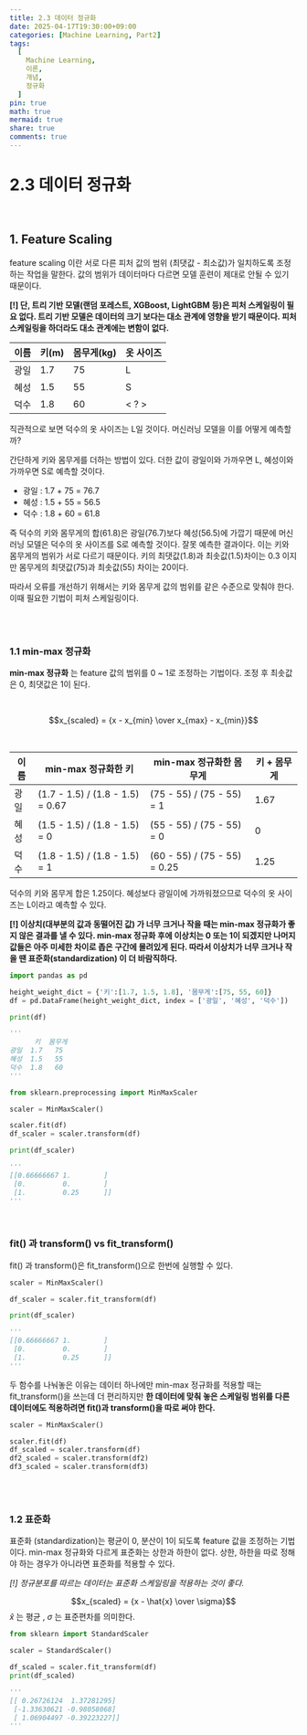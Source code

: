 ```yaml
---
title: 2.3 데이터 정규화
date: 2025-04-17T19:30:00+09:00
categories: [Machine Learning, Part2]
tags:
  [
    Machine Learning,
    이론,
    개념,
    정규화
  ]
pin: true
math: true
mermaid: true
share: true 
comments: true
---
```


# 2.3 데이터 정규화

<br/>

## 1. Feature Scaling

feature scaling 이란 서로 다른 피처 값의 범위 (최댓값 - 최소값)가 일치하도록 조정하는 작업을 말한다. 값의 범위가 데이터마다 다르면 모델 훈련이 제대로 안될 수 있기 때문이다. 

**[!] 단, 트리 기반 모델(랜덤 포레스트, XGBoost, LightGBM 등)은 피처 스케일링이 필요 없다. 트리 기반 모델은 데이터의 크기 보다는 
대소 관계에 영향을 받기 때문이다. 피처 스케일링을 하더라도 대소 관계에는 변함이 없다.**

| 이름  | 키(m) | 몸무게(kg) | 옷 사이즈 |
| :-: | ---- | ------- | ----- |
| 광일  | 1.7  | 75      | L     |
| 혜성  | 1.5  | 55      | S     |
| 덕수  | 1.8  | 60      | < ? > |

직관적으로 보면 덕수의 옷 사이즈는 L일 것이다. 머신러닝 모델을 이를 어떻게 예측할까? 

간단하게 키와 몸무게를 더하는 방법이 있다. 더한 값이 광일이와 가까우면 L, 혜성이와 가까우면 S로 예측할 것이다. 

- 광일 : 1.7 + 75 = 76.7
- 혜성 : 1.5 + 55 = 56.5
- 덕수 : 1.8 + 60 = 61.8

즉 덕수의 키와 몸무게의 합(61.8)은 광일(76.7)보다 혜성(56.5)에 가깝기 때문에 머신러닝 모델은 덕수의 옷 사이즈를 S로 예측할 것이다. 
잘못 예측한 결과이다. 이는 키와 몸무게의 범위가 서로 다르기 때문이다. 키의 최댓값(1.8)과 최솟값(1.5)차이는 0.3 이지만 몸무게의 최댓값(75)과 최솟값(55) 차이는 20이다.

따라서 오류를 개선하기 위해서는 키와 몸무게 값의 범위를 같은 수준으로 맞춰야 한다. 이때 필요한 기법이 피처 스케일링이다. 

<br/>
<br/>

### 1.1 min-max 정규화 

**min-max 정규화** 는 feature 값의 범위를 0 ~ 1로 조정하는 기법이다. 조정 후 최솟값은 0, 최댓값은 1이 된다. 

<br/>

$$x_{scaled} = {x - x_{min} \over x_{max} - x_{min}}$$

<br/>

| 이름  | min-max 정규화한 키                   | min-max 정규화한 몸무게             | 키 + 몸무게 |
| --- | -------------------------------- | ---------------------------- | ------- |
| 광일  | (1.7 - 1.5) / (1.8 - 1.5) = 0.67 | (75 - 55) / (75 - 55) = 1    | 1.67    |
| 혜성  | (1.5 - 1.5) / (1.8 - 1.5) = 0    | (55 - 55) / (75 - 55) = 0    | 0       |
| 덕수  | (1.8 - 1.5) / (1.8 - 1.5) = 1    | (60 - 55) / (75 - 55) = 0.25 | 1.25    |

덕수의 키와 몸무게 합은 1.25이다. 혜성보다 광일이에 가까워졌으므로 덕수의 옷 사이즈는 L이라고 예측할 수 있다. 


**[!] 이상치(대부분의 값과 동떨어진 값) 가 너무 크거나 작을 때는 min-max 정규화가 좋지 않은 결과를 낼 수 있다. 
min-max 정규화 후에 이상치는 0 또는 1이 되겠지만 나머지 값들은 아주 미세한 차이로 좁은 구간에 몰려있게 된다. 
따라서 이상치가 너무 크거나 작을 땐 표준화(standardization) 이 더 바람직하다.**


``` python
import pandas as pd 

height_weight_dict = {'키':[1.7, 1.5, 1.8], '몸무게':[75, 55, 60]}
df = pd.DataFrame(height_weight_dict, index = ['광일', '혜성', '덕수'])

print(df)

'''
      키  몸무게
광일  1.7   75
혜성  1.5   55
덕수  1.8   60
'''
```

``` python
from sklearn.preprocessing import MinMaxScaler

scaler = MinMaxScaler()

scaler.fit(df)
df_scaler = scaler.transform(df)

print(df_scaler)

'''
[[0.66666667 1.        ]
 [0.         0.        ]
 [1.         0.25      ]]
'''
```

<br/>


### fit() 과 transform() vs fit_transform()

fit() 과 transform()은 fit_transform()으로 한번에 실행할 수 있다. 

``` python
scaler = MinMaxScaler()

df_scaler = scaler.fit_transform(df)

print(df_scaler)

'''
[[0.66666667 1.        ]
 [0.         0.        ]
 [1.         0.25      ]]
'''
```

두 함수를 나눠놓은 이유는 데이터 하나에만 min-max 정규화를 적용할 때는 fit_transform()을 쓰는데 더 편리하지만 **한 데이터에 맞춰 놓은 스케일링 범위를 다른 데이터에도 적용하려면 fit()과 transform()을 따로 써야 한다.** 

``` python
scaler = MinMaxScaler()

scaler.fit(df)
df_scaled = scaler.transform(df)
df2_scaled = scaler.transform(df2)
df3_scaled = scaler.transform(df3)
```

<br/>
<br/>

### 1.2 표준화 

표준화 (standardization)는 평균이 0, 분산이 1이 되도록 feature 값을 조정하는 기법이다. min-max 정규화와 다르게 표준화는 상한과 하한이 없다. 상한, 하한을 따로 정해야 하는 경우가 아니라면 표준화를 적용할 수 있다. 

*[!] 정규분포를 따르는 데이터는 표준화 스케일링을 적용하는 것이 좋다.* 

$$x_{scaled} = {x - \hat{x} \over \sigma}$$
$\hat{x}$ 는 평균 , $\sigma$ 는 표준편차를 의미한다.


``` python
from sklearn import StandardScaler

scaler = StandardScaler()

df_scaled = scaler.fit_transform(df)
print(df_scaled)

'''
[[ 0.26726124  1.37281295]
 [-1.33630621 -0.98058068]
 [ 1.06904497 -0.39223227]]
'''
```







